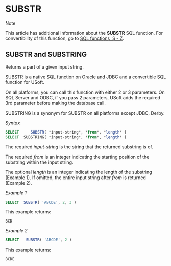 # SUBSTR



> [!NOTE]
> This article has additional information about the **SUBSTR** SQL function.
> For convertibility of this function, go to [SQL functions  S - Z](/docs/Modeller%20and%20Rules%20Engine/SQL%20functions/SQL%20functions%20SZ.md).

## **SUBSTR and SUBSTRING**

Returns a part of a given input string.

SUBSTR is a native SQL function on Oracle and JDBC and a convertible SQL function for USoft.

On all platforms, you can call this function with either 2 or 3 parameters. On SQL Server and ODBC, if you pass 2 parameters, USoft adds the required 3rd parameter before making the database call.

SUBSTRING is a synonym for SUBSTR on all platforms except JDBC, Derby.

*Syntax*

```sql
SELECT     SUBSTR( *input-string*, *from*, *length* )
SELECT  SUBSTRING( *input-string*, *from*, *length* )
```

The required *input-string* is the string that the returned substring is of.

The required *from* is an integer indicating the starting position of the substring within the input string.

The optional *length* is an integer indicating the length of the substring (Example 1). If omitted, the entire input string after *from* is returned (Example 2).

*Example 1*

```sql
SELECT  SUBSTR( 'ABCDE', 2, 3 )
```

This example returns:

```
BCD
```

*Example 2*

```sql
SELECT   SUBSTR( 'ABCDE', 2 )
```

This example returns:

```
BCDE
```

 